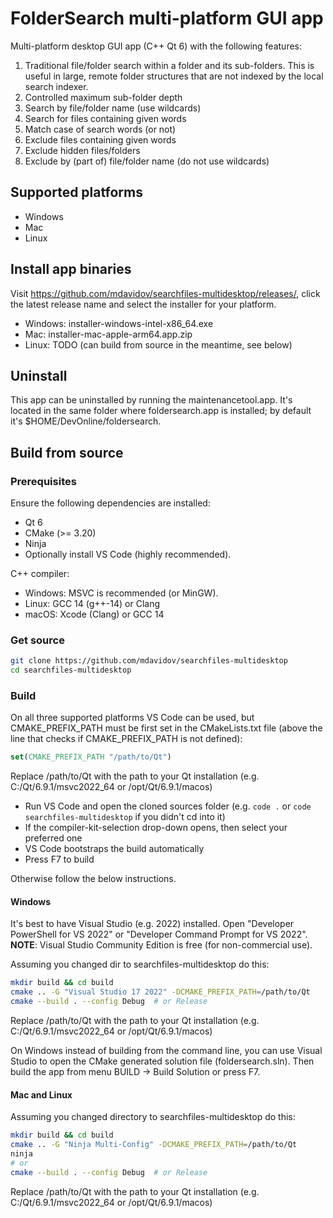 # FolderSearch multi-platform GUI app

Multi-platform desktop GUI app (C++ Qt 6) with the following features:

1. Traditional file/folder search within a folder and its sub-folders.
   This is useful in large, remote folder structures that are not indexed
   by the local search indexer.
1. Controlled maximum sub-folder depth
1. Search by file/folder name (use wildcards)
1. Search for files containing given words
1. Match case of search words (or not)
1. Exclude files containing given words
1. Exclude hidden files/folders
1. Exclude by (part of) file/folder name (do not use wildcards)

## Supported platforms

* Windows
* Mac
* Linux

## Install app binaries

Visit https://github.com/mdavidov/searchfiles-multidesktop/releases/,
click the latest release name and select the installer for your platform.

* Windows: installer-windows-intel-x86_64.exe
* Mac: installer-mac-apple-arm64.app.zip
* Linux: TODO (can build from source in the meantime, see below)

## Uninstall

This app can be uninstalled by running the maintenancetool.app.
It's located in the same folder where foldersearch.app is installed;
by default it's $HOME/DevOnline/foldersearch.

## Build from source

### Prerequisites

Ensure the following dependencies are installed:

* Qt 6
* CMake (>= 3.20)
* Ninja
* Optionally install VS Code (highly recommended).

C++ compiler:

* Windows: MSVC is recommended (or MinGW).
* Linux: GCC 14 (g++-14) or Clang
* macOS: Xcode (Clang) or GCC 14

### Get source

```bash
git clone https://github.com/mdavidov/searchfiles-multidesktop
cd searchfiles-multidesktop
```

### Build

On all three supported platforms VS Code can be used, but CMAKE_PREFIX_PATH
must be first set in the CMakeLists.txt file (above the line that checks
if CMAKE_PREFIX_PATH is not defined):

```cmake
set(CMAKE_PREFIX_PATH "/path/to/Qt")
```

Replace /path/to/Qt with the path to your Qt installation
(e.g. C:/Qt/6.9.1/msvc2022_64 or /opt/Qt/6.9.1/macos)

* Run VS Code and open the cloned sources folder (e.g. ```code .``` or ```code searchfiles-multidesktop``` if you didn't cd into it)
* If the compiler-kit-selection drop-down opens, then select your preferred one
* VS Code bootstraps the build automatically
* Press F7 to build

Otherwise follow the below instructions.

#### Windows

It's best to have Visual Studio (e.g. 2022) installed.
Open "Developer PowerShell for VS 2022" or "Developer Command Prompt for VS 2022".
__NOTE__: Visual Studio Community Edition is free (for non-commercial use).

Assuming you changed dir to searchfiles-multidesktop do this:

```bash
mkdir build && cd build
cmake .. -G "Visual Studio 17 2022" -DCMAKE_PREFIX_PATH=/path/to/Qt
cmake --build . --config Debug  # or Release
```

Replace /path/to/Qt with the path to your Qt installation
(e.g. C:/Qt/6.9.1/msvc2022_64 or /opt/Qt/6.9.1/macos)

On Windows instead of building from the command line,
you can use Visual Studio to open the CMake generated
solution file (foldersearch.sln). Then build the app from
menu BUILD -> Build Solution or press F7.

#### Mac and Linux

Assuming you changed directory to searchfiles-multidesktop do this:

```bash
mkdir build && cd build
cmake .. -G "Ninja Multi-Config" -DCMAKE_PREFIX_PATH=/path/to/Qt
ninja
# or
cmake --build . --config Debug  # or Release
```

Replace /path/to/Qt with the path to your Qt installation
(e.g. C:/Qt/6.9.1/msvc2022_64 or /opt/Qt/6.9.1/macos)
